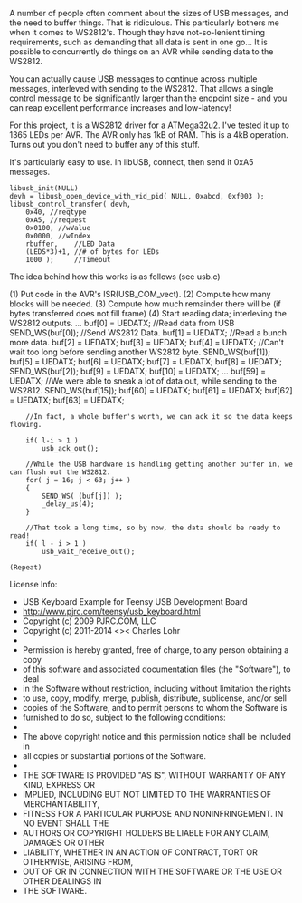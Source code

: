 A number of people often comment about the sizes of USB messages, and the need to buffer things.  That is ridiculous.  This particularly bothers me when it comes to WS2812's.  Though they have not-so-lenient timing requirements, such as demanding that all data is sent in one go... It is possible to concurrently do things on an AVR while sending data to the WS2812.

You can actually cause USB messages to continue across multiple messages, interleved with sending to the WS2812.  That allows a single control message to be significantly larger than the endpoint size - and you can reap excellent performance increases and low-latency!

For this project, it is a WS2812 driver for a ATMega32u2.  I've tested it up to 1365 LEDs per AVR.  The AVR only has 1kB of RAM.  This is a 4kB operation.  Turns out you don't need to buffer any of this stuff.

It's particularly easy to use.  In libUSB, connect, then send it 0xA5 messages.

	libusb_init(NULL)
	devh = libusb_open_device_with_vid_pid( NULL, 0xabcd, 0xf003 );
	libusb_control_transfer( devh,
		0x40, //reqtype
		0xA5, //request
		0x0100, //wValue
		0x0000, //wIndex
		rbuffer,    //LED Data
		(LEDS*3)+1, //# of bytes for LEDs
		1000 );     //Timeout


The idea behind how this works is as follows (see usb.c)

(1) Put code in the AVR's ISR(USB_COM_vect).
(2) Compute how many blocks will be needed.
(3) Compute how much remainder there will be (if bytes transferred does not fill frame)
(4) Start reading data; interleving the WS2812 outputs.
	...
		buf[0] = UEDATX;  //Read data from USB
		SEND_WS(buf[0]);  //Send WS2812 Data.
		buf[1] = UEDATX;  //Read a bunch more data.
		buf[2] = UEDATX;
		buf[3] = UEDATX;
		buf[4] = UEDATX;  //Can't wait too long before sending another WS2812 byte.
		SEND_WS(buf[1]); 
		buf[5] = UEDATX;
		buf[6] = UEDATX;
		buf[7] = UEDATX;
		buf[8] = UEDATX; 
		SEND_WS(buf[2]);
		buf[9] = UEDATX;
		buf[10] = UEDATX; 
	...
		buf[59] = UEDATX; //We were able to sneak a lot of data out, while sending to the WS2812.
		SEND_WS(buf[15]);
		buf[60] = UEDATX; 
		buf[61] = UEDATX; 
		buf[62] = UEDATX; 
		buf[63] = UEDATX; 

		//In fact, a whole buffer's worth, we can ack it so the data keeps flowing.

		if( l-i > 1 )
			usb_ack_out();

		//While the USB hardware is handling getting another buffer in, we can flush out the WS2812.
		for( j = 16; j < 63; j++ )
		{
			SEND_WS( (buf[j]) );
			_delay_us(4);
		}

		//That took a long time, so by now, the data should be ready to read!
		if( l - i > 1 )
			usb_wait_receive_out();

	(Repeat)

License Info:

 * USB Keyboard Example for Teensy USB Development Board
 * http://www.pjrc.com/teensy/usb_keyboard.html
 * Copyright (c) 2009 PJRC.COM, LLC
 * Copyright (c) 2011-2014 <>< Charles Lohr
 *
 * Permission is hereby granted, free of charge, to any person obtaining a copy
 * of this software and associated documentation files (the "Software"), to deal
 * in the Software without restriction, including without limitation the rights
 * to use, copy, modify, merge, publish, distribute, sublicense, and/or sell
 * copies of the Software, and to permit persons to whom the Software is
 * furnished to do so, subject to the following conditions:
 * 
 * The above copyright notice and this permission notice shall be included in
 * all copies or substantial portions of the Software.
 * 
 * THE SOFTWARE IS PROVIDED "AS IS", WITHOUT WARRANTY OF ANY KIND, EXPRESS OR
 * IMPLIED, INCLUDING BUT NOT LIMITED TO THE WARRANTIES OF MERCHANTABILITY,
 * FITNESS FOR A PARTICULAR PURPOSE AND NONINFRINGEMENT. IN NO EVENT SHALL THE
 * AUTHORS OR COPYRIGHT HOLDERS BE LIABLE FOR ANY CLAIM, DAMAGES OR OTHER
 * LIABILITY, WHETHER IN AN ACTION OF CONTRACT, TORT OR OTHERWISE, ARISING FROM,
 * OUT OF OR IN CONNECTION WITH THE SOFTWARE OR THE USE OR OTHER DEALINGS IN
 * THE SOFTWARE.

